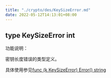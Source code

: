 ```yaml
---
title: "./crypto/des/KeySizeError.md"
date: 2022-05-12T14:13:01+08:00
---
```

## type KeySizeError int

功能说明：

密钥长度错误的类型定义。

具体使用参见[func (k KeySizeError) Error() string](KeySizeError.Error.md)
